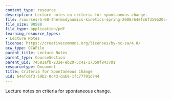 ```yaml
---
content_type: resource
description: Lecture notes on criteria for spontaneous change.
file: /courses/5-60-thermodynamics-kinetics-spring-2008/64efc6f359b20c43dab61fc77791d744_5_60_lecture12.pdf
file_size: 90588
file_type: application/pdf
learning_resource_types:
- Lecture Notes
license: https://creativecommons.org/licenses/by-nc-sa/4.0/
ocw_type: OCWFile
parent_title: Lecture Notes
parent_type: CourseSection
parent_uid: 74591afb-232e-eb20-5c41-17359f843701
resourcetype: Document
title: Criteria for Spontaneous Change
uid: 64efc6f3-59b2-0c43-dab6-1fc77791d744
---
```

Lecture notes on criteria for spontaneous change.